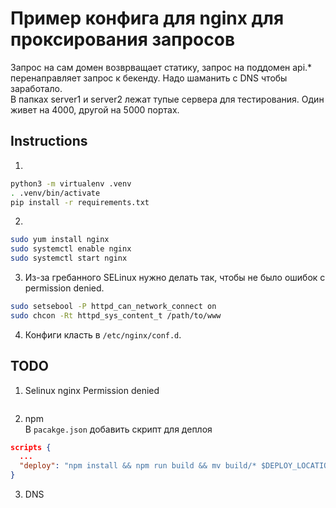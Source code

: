 
# Пример конфига для nginx для проксирования запросов

Запрос на сам домен возврващает статику, запрос на поддомен api.* перенаправляет запрос к бекенду. Надо шаманить с DNS чтобы заработало.  
В папках server1 и server2 лежат тупые сервера для тестирования.
Один живет на 4000, другой на 5000 портах.  

## Instructions

1. 
```bash
python3 -m virtualenv .venv
. .venv/bin/activate
pip install -r requirements.txt
```
2.
```bash
sudo yum install nginx 
sudo systemctl enable nginx
sudo systemctl start nginx
```

3. Из-за гребанного SELinux нужно делать так, чтобы не было ошибок с permission denied.
```bash
sudo setsebool -P httpd_can_network_connect on 
sudo chcon -Rt httpd_sys_content_t /path/to/www
```

4. Конфиги класть в `/etc/nginx/conf.d`.

## TODO

1. Selinux nginx Permission denied  
```bash

```

2. npm  
В `pacakge.json` добавить скрипт для деплоя
```json
scripts {
  ...
  "deploy": "npm install && npm run build && mv build/* $DEPLOY_LOCATION"
}
```

3. DNS